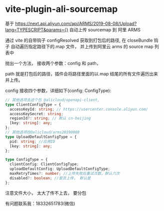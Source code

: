 # vite-plugin-ali-sourcemap

基于 https://next.api.aliyun.com/api/ARMS/2019-08-08/Upload?lang=TYPESCRIPT&params={}
自动上传 sourcemap 到 阿里 ARMS

通过 vite 的自带钩子 configResolved 获取到打包后的路径,
在 closeBundle 钩子 自动遍历指定路径下的.map 文件， 并上传到阿里云 arms 的 source map 列表中

抛出一个方法， 接收两个参数：config 和 path，

path 就是打包后的路径，插件会将路径里面的以.map 结尾的所有文件遍历出来并上传。

config 接收四个参数，详细如下(config: ConfigType):

```typescript
// 其他选项去这个包 @alicloud/openapi-client,
type ClientConfigType = {
  accessKeyId: string; // https://usercenter.console.aliyun.com/
  accessKeySecret: string;
  regionId?: string; // 默认 cn-beijing
  [key: string]: any;
};
// 其他选项在@alicloud/arms20190808
type UploadDefaultConfigType = {
  pid: string; //应用ID
  [key: string]: any;
};

type ConfigType = {
  clientConfig: ClientConfigType;
  uploadDefaultConfig: UploadDefaultConfigType;
  maxRetryTimes?: number; //上传失败后重试次数，默认六次
  disabled?: boolean; //是否上传， 默认是
};
```

注意文件大小， 太大了传不上去， 要分包



有问题联系我：18332651783(微信)


